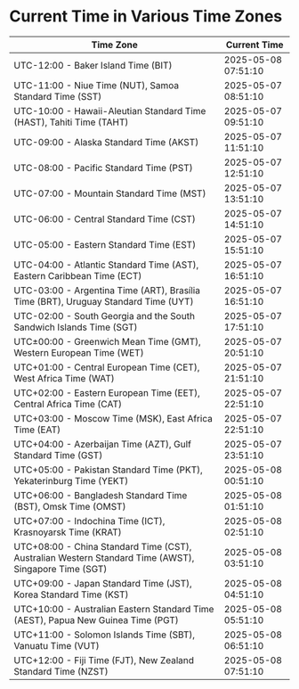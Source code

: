 # Current Time in Various Time Zones

| Time Zone | Current Time |
|-----------|--------------|
| UTC-12:00 - Baker Island Time (BIT) | 2025-05-08 07:51:10 |
| UTC-11:00 - Niue Time (NUT), Samoa Standard Time (SST) | 2025-05-07 08:51:10 |
| UTC-10:00 - Hawaii-Aleutian Standard Time (HAST), Tahiti Time (TAHT) | 2025-05-07 09:51:10 |
| UTC-09:00 - Alaska Standard Time (AKST) | 2025-05-07 11:51:10 |
| UTC-08:00 - Pacific Standard Time (PST) | 2025-05-07 12:51:10 |
| UTC-07:00 - Mountain Standard Time (MST) | 2025-05-07 13:51:10 |
| UTC-06:00 - Central Standard Time (CST) | 2025-05-07 14:51:10 |
| UTC-05:00 - Eastern Standard Time (EST) | 2025-05-07 15:51:10 |
| UTC-04:00 - Atlantic Standard Time (AST), Eastern Caribbean Time (ECT) | 2025-05-07 16:51:10 |
| UTC-03:00 - Argentina Time (ART), Brasília Time (BRT), Uruguay Standard Time (UYT) | 2025-05-07 16:51:10 |
| UTC-02:00 - South Georgia and the South Sandwich Islands Time (SGT) | 2025-05-07 17:51:10 |
| UTC±00:00 - Greenwich Mean Time (GMT), Western European Time (WET) | 2025-05-07 20:51:10 |
| UTC+01:00 - Central European Time (CET), West Africa Time (WAT) | 2025-05-07 21:51:10 |
| UTC+02:00 - Eastern European Time (EET), Central Africa Time (CAT) | 2025-05-07 22:51:10 |
| UTC+03:00 - Moscow Time (MSK), East Africa Time (EAT) | 2025-05-07 22:51:10 |
| UTC+04:00 - Azerbaijan Time (AZT), Gulf Standard Time (GST) | 2025-05-07 23:51:10 |
| UTC+05:00 - Pakistan Standard Time (PKT), Yekaterinburg Time (YEKT) | 2025-05-08 00:51:10 |
| UTC+06:00 - Bangladesh Standard Time (BST), Omsk Time (OMST) | 2025-05-08 01:51:10 |
| UTC+07:00 - Indochina Time (ICT), Krasnoyarsk Time (KRAT) | 2025-05-08 02:51:10 |
| UTC+08:00 - China Standard Time (CST), Australian Western Standard Time (AWST), Singapore Time (SGT) | 2025-05-08 03:51:10 |
| UTC+09:00 - Japan Standard Time (JST), Korea Standard Time (KST) | 2025-05-08 04:51:10 |
| UTC+10:00 - Australian Eastern Standard Time (AEST), Papua New Guinea Time (PGT) | 2025-05-08 05:51:10 |
| UTC+11:00 - Solomon Islands Time (SBT), Vanuatu Time (VUT) | 2025-05-08 06:51:10 |
| UTC+12:00 - Fiji Time (FJT), New Zealand Standard Time (NZST) | 2025-05-08 07:51:10 |

